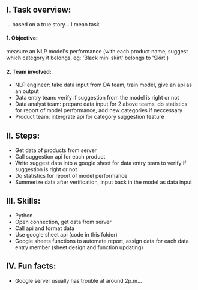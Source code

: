 ## I. Task overview:
... based on a true story... I mean task

#### 1. Objective: 
measure an NLP model's performance (with each product name, suggest which category it belongs, eg: 'Black mini skirt' belongs to 'Skirt')

#### 2. Team involved:
- NLP engineer: take data input from DA team, train model, give an api as an output
- Data entry team: verify if suggestion from the model is right or not
- Data analyst team: prepare data input for 2 above teams, do statistics for report of model performance, add new categories if neccessary
- Product team: intergrate api for category suggestion feature

## II. Steps:
- Get data of products from server
- Call suggestion api for each product  
- Write suggest data into a google sheet for data entry team to verify if suggestion is right or not
- Do statistics for report of model performance
- Summerize data after verification, input back in the model as data input

## III. Skills:
- Python 
- Open connection, get data from server 
- Call api and format data 
- Use google sheet api (code in this folder)
- Google sheets functions to automate report, assign data for each data entry member (sheet design and function updating)

## IV. Fun facts:
- Google server usually has trouble at around 2p.m...